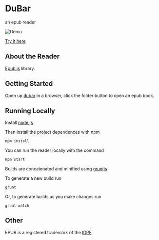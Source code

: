 DuBar
================================

an epub reader

![Demo](https://user-images.githubusercontent.com/7328445/86577718-3e148100-bfad-11ea-8d62-5fef68a5dd6f.png)

[Try it here](https://seanlis.github.io/dubar)

About the Reader
-------------------------

[Epub.js](http://futurepress.github.com/epub.js/) library.


Getting Started
-------------------------

Open up [dubar](https://seanlis.github.io/dubar) in a browser, click the folder button to open an epub book.

Running Locally
-------------------------

Install [node.js](http://nodejs.org/)

Then install the project dependences with npm

```javascript
npm install
```

You can run the reader locally with the command

```javascript
npm start
```

Builds are concatenated and minified using [gruntjs](http://gruntjs.com/getting-started)

To generate a new build run

```javascript
grunt
```

Or, to generate builds as you make changes run

```
grunt watch
```

Other
-------------------------

EPUB is a registered trademark of the [IDPF](http://idpf.org/).
